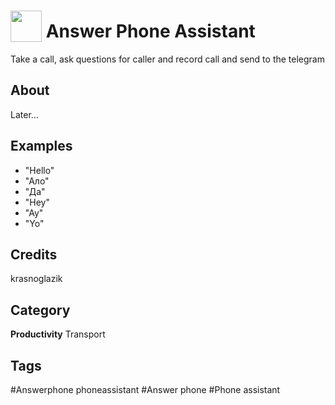 # <img src="https://raw.githack.com/FortAwesome/Font-Awesome/master/svgs/solid/phone-square-alt.svg" card_color="#22A7F0" width="50" height="50" style="vertical-align:bottom"/> Answer Phone Assistant
Take a call, ask questions for caller and record call and send to the telegram

## About
Later...

## Examples
* "Hello"
* "Ало"
* "Да"
* "Hey"
* "Ау"
* "Yo"

## Credits
krasnoglazik

## Category
**Productivity**
Transport

## Tags
#Answerphone phoneassistant
#Answer phone
#Phone assistant

